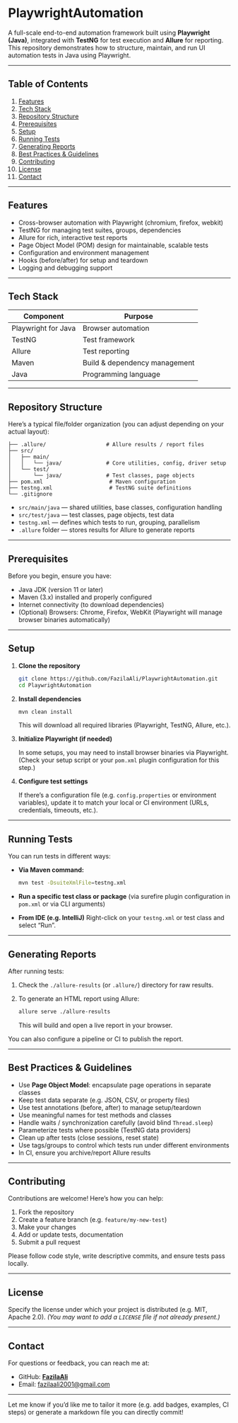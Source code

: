 # PlaywrightAutomation

A full-scale end-to-end automation framework built using **Playwright (Java)**, integrated with **TestNG** for test execution and **Allure** for reporting.
This repository demonstrates how to structure, maintain, and run UI automation tests in Java using Playwright.

---

## Table of Contents

1. [Features](#features)
2. [Tech Stack](#tech-stack)
3. [Repository Structure](#repository-structure)
4. [Prerequisites](#prerequisites)
5. [Setup](#setup)
6. [Running Tests](#running-tests)
7. [Generating Reports](#generating-reports)
8. [Best Practices & Guidelines](#best-practices--guidelines)
9. [Contributing](#contributing)
10. [License](#license)
11. [Contact](#contact)

---

## Features

* Cross-browser automation with Playwright (chromium, firefox, webkit)
* TestNG for managing test suites, groups, dependencies
* Allure for rich, interactive test reports
* Page Object Model (POM) design for maintainable, scalable tests
* Configuration and environment management
* Hooks (before/after) for setup and teardown
* Logging and debugging support

---

## Tech Stack

| Component           | Purpose                       |
| ------------------- | ----------------------------- |
| Playwright for Java | Browser automation            |
| TestNG              | Test framework                |
| Allure              | Test reporting                |
| Maven               | Build & dependency management |
| Java                | Programming language          |

---

## Repository Structure

Here’s a typical file/folder organization (you can adjust depending on your actual layout):

```
├── .allure/                   # Allure results / report files  
├── src/                       
│   ├── main/
│   │   └── java/              # Core utilities, config, driver setup  
│   └── test/
│       └── java/              # Test classes, page objects  
├── pom.xml                     # Maven configuration  
├── testng.xml                  # TestNG suite definitions  
└── .gitignore                  
```

* `src/main/java` — shared utilities, base classes, configuration handling
* `src/test/java` — test classes, page objects, test data
* `testng.xml` — defines which tests to run, grouping, parallelism
* `.allure` folder — stores results for Allure to generate reports

---

## Prerequisites

Before you begin, ensure you have:

* Java JDK (version 11 or later)
* Maven (3.x) installed and properly configured
* Internet connectivity (to download dependencies)
* (Optional) Browsers: Chrome, Firefox, WebKit (Playwright will manage browser binaries automatically)

---

## Setup

1. **Clone the repository**

   ```bash
   git clone https://github.com/FazilaAli/PlaywrightAutomation.git
   cd PlaywrightAutomation
   ```

2. **Install dependencies**

   ```bash
   mvn clean install
   ```

   This will download all required libraries (Playwright, TestNG, Allure, etc.).

3. **Initialize Playwright (if needed)**

   In some setups, you may need to install browser binaries via Playwright.
   (Check your setup script or your `pom.xml` plugin configuration for this step.)

4. **Configure test settings**

   If there’s a configuration file (e.g. `config.properties` or environment variables), update it to match your local or CI environment (URLs, credentials, timeouts, etc.).

---

## Running Tests

You can run tests in different ways:

* **Via Maven command:**

  ```bash
  mvn test -DsuiteXmlFile=testng.xml
  ```

* **Run a specific test class or package** (via surefire plugin configuration in `pom.xml` or via CLI arguments)

* **From IDE (e.g. IntelliJ)**
  Right-click on your `testng.xml` or test class and select “Run”.

---

## Generating Reports

After running tests:

1. Check the `./allure-results` (or `.allure/`) directory for raw results.
2. To generate an HTML report using Allure:

   ```bash
   allure serve ./allure-results
   ```

   This will build and open a live report in your browser.

You can also configure a pipeline or CI to publish the report.

---

## Best Practices & Guidelines

* Use **Page Object Model**: encapsulate page operations in separate classes
* Keep test data separate (e.g. JSON, CSV, or property files)
* Use test annotations (before, after) to manage setup/teardown
* Use meaningful names for test methods and classes
* Handle waits / synchronization carefully (avoid blind `Thread.sleep`)
* Parameterize tests where possible (TestNG data providers)
* Clean up after tests (close sessions, reset state)
* Use tags/groups to control which tests run under different environments
* In CI, ensure you archive/report Allure results

---

## Contributing

Contributions are welcome! Here’s how you can help:

1. Fork the repository
2. Create a feature branch (e.g. `feature/my-new-test`)
3. Make your changes
4. Add or update tests, documentation
5. Submit a pull request

Please follow code style, write descriptive commits, and ensure tests pass locally.

---

## License

Specify the license under which your project is distributed (e.g. MIT, Apache 2.0).
*(You may want to add a `LICENSE` file if not already present.)*

---

## Contact

For questions or feedback, you can reach me at:

* GitHub: **[FazilaAli](https://github.com/FazilaAli)**
* Email: fazilaali2001@gmail.com

---

Let me know if you’d like me to tailor it more (e.g. add badges, examples, CI steps) or generate a markdown file you can directly commit!
